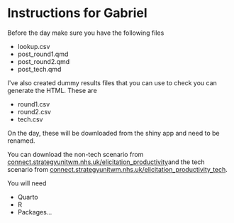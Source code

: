 # Instructions for Gabriel 

Before the day make sure you have the following files

- lookup.csv 
- post_round1.qmd
- post_round2.qmd
- post_tech.qmd

I've also created dummy results files that you can use to check you can generate the HTML. These are 

- round1.csv
- round2.csv
- tech.csv

On the day, these will be downloaded from the shiny app and need to be renamed.

You can download the non-tech scenario from [connect.strategyunitwm.nhs.uk/elicitation_productivity](https://connect.strategyunitwm.nhs.uk/elicitation_productivity/test/)and the tech scenario from [connect.strategyunitwm.nhs.uk/elicitation_productivity_tech](https://connect.strategyunitwm.nhs.uk/elicitation_productivity_tech/).


You will need

- Quarto
- R
- Packages...